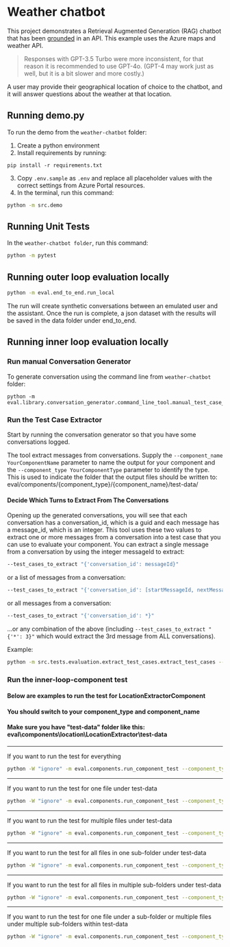# Weather chatbot

This project demonstrates a Retrieval Augmented Generation (RAG) chatbot that has been [grounded](https://techcommunity.microsoft.com/t5/fasttrack-for-azure/grounding-llms/ba-p/3843857) in an API. This example uses the Azure maps and weather API.

> Responses with GPT-3.5 Turbo were more inconsistent, for that reason it is recommended to use GPT-4o. (GPT-4 may work just as well, but it is a bit slower and more costly.)

A user may provide their geographical location of choice to the chatbot, and it will answer questions about the weather at that location.

## Running demo.py
To run the demo from the `weather-chatbot` folder:
1. Create a python environment
2. Install requirements by running: 

```pip install -r requirements.txt```

3. Copy `.env.sample` as `.env` and replace all placeholder values with the correct settings from Azure Portal resources.
4. In the terminal, run this command:

```bash
python -m src.demo
```

## Running Unit Tests

In the `weather-chatbot folder`, run this command:

```bash
python -m pytest
```

## Running outer loop evaluation locally

```cmd
python -m eval.end_to_end.run_local
```

The run will create synthetic conversations between an emulated user and the assistant.
Once the run is complete, a json dataset with the results will be saved in the data folder under end_to_end.

## Running inner loop evaluation locally
### Run manual Conversation Generator

To generate conversation using the command line from `weather-chatbot` folder:

``` 
python -m eval.library.conversation_generator.command_line_tool.manual_test_case_gen_tool
```

### Run the Test Case Extractor

Start by running the conversation generator so that you have some conversations logged.

The tool extract messages from conversations. Supply the
```--component_name YourComponentName``` parameter to name the output for your component and the
```--component_type YourComponentType``` parameter to identify the type. This is used to indicate the folder that
the output files should be written to: eval/components/{component_type}/{component_name}/test-data/

#### Decide Which Turns to Extract From The Conversations

Opening up the generated conversations, you will see that each conversation has a conversation_id, which is a guid and each message has a message_id, which is an integer. This tool uses these two values to extract one or more messages from a conversation into a test case that you can use to evaluate your component.
You can extract a single message from a conversation by using the integer messageId to extract:

```bash
--test_cases_to_extract "{'conversation_id': messageId}"
```

or a list of messages from a conversation:

```bash
--test_cases_to_extract "{'conversation_id': [startMessageId, nextMessageId, endMessageId]}"
```

or all messages from a conversation:

```bash
--test_cases_to_extract "{'conversation_id': *}"
```

 ...or any combination of the above (including ```--test_cases_to_extract "{'*': 3}"``` which would extract the 3rd message from ALL conversations).

Example: 
```bash
python -m src.tests.evaluation.extract_test_cases.extract_test_cases --test_cases_to_extract "{'6c868aa0db3d4d178a2441974076d933': 3}" --component_type bar --component_name foo
```

### Run the inner-loop-component test
#### Below are examples to run the test for LocationExtractorComponent
#### You should switch to your component_type and component_name
#### Make sure you have "test-data" folder like this: eval\components\location\LocationExtractor\test-data
-------------------------------------------------------------------------------------
If you want to run the test for everything
```bash
python -W "ignore" -m eval.components.run_component_test --component_type location --component_name LocationExtractor --test_data \*
```
-------------------------------------------------------------------------------------
If you want to run the test for one file under test-data
```bash
python -W "ignore" -m eval.components.run_component_test --component_type location --component_name LocationExtractor --test_data file_name.json
```
-------------------------------------------------------------------------------------
If you want to run the test for multiple files under test-data
```bash
python -W "ignore" -m eval.components.run_component_test --component_type location --component_name LocationExtractor --test_data file_name1.json file_name2.json etc.,
```
-------------------------------------------------------------------------------------
If you want to run the test for all files in one sub-folder under test-data
```bash
python -W "ignore" -m eval.components.run_component_test --component_type location --component_name LocationExtractor --test_data folder_name
```
-------------------------------------------------------------------------------------
If you want to run the test for all files in multiple sub-folders under test-data
```bash
python -W "ignore" -m eval.components.run_component_test --component_type location --component_name LocationExtractor --test_data folder_name1 folder_name2
```
-------------------------------------------------------------------------------------
If you want to run the test for one file under a sub-folder or multiple files under multiple sub-folders within test-data
```bash
python -W "ignore" -m eval.components.run_component_test --component_type location --component_name LocationExtractor --test_data folder_name1/file1.json folder_name2/file2.json
```
